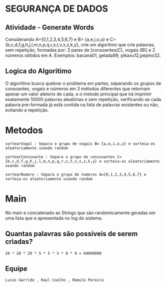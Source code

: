 # SEGURANÇA DE DADOS

## Atividade - Generate Words

Considerando A={0,1,2,3,4,5,6,7} e B= {a,e,i,o,u} e C={b,c,d,f,g,h,j,l,m,n,p,q,r,s,t,v,x,z,k,y}, crie um algorítmo que crie palavras, sem repetição, formadas por: 3 pares de [consoantes(C), vogais (B)] e 2 números obtidos em A. Exemplos: bacana01, gelada99, pikaxu12,pepino32.

## Logica do Algoritimo

O algoritimo busca quebrar o problema em partes, separando os grupos de consoantes, vogais e números em 3 métodos diferentes que retornam apenar um valor aletorio de cada, e o metodo principal que irá imprimir exatamente 10000 palavras aleatórias e sem repetição, verificando se cada palavra pre-formada já está contida na lista de palavras existentes ou não, evitando a repetição.

# Metodos

```
sortearVogal : Separa o grupo de vogais B= {a,e,i,o,u} e sorteia-os aleatoriamente usando random
```

```
sortearConssoante : Separa o grupo de conssoantes C={b,c,d,f,g,h,j,l,m,n,p,q,r,s,t,v,x,z,k,y} e sorteia-os aleatoriamente usando random
```

```
sortearNumero : Separa o grupo de numeros A={0,1,2,3,4,5,6,7} e sorteia-os aleatoriamente usando random
```
# Main

No main e concatenado as Strings que são randomicamente geradas em uma lista que e apresentada no log do sistema.

## Quantas palavras são possíveis de serem criadas? 

```
20 * 20 * 20 * 5 * 5 * 5 * 8 * 8 = 64000000
```
## Equipe 

```
Lucas Garrido , Raul Coelho , Romulo Pereira
```

